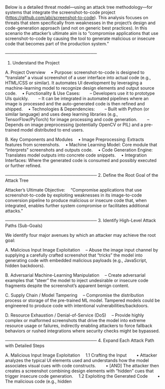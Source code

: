 Below is a detailed threat model—using an attack tree methodology—for systems that integrate the screenshot-to-code project (https://github.com/abi/screenshot-to-code). This analysis focuses on threats that stem specifically from weaknesses in the project’s design and code-generation approach (and not on generic best practices). In this scenario the attacker’s ultimate aim is to “compromise applications that use screenshot-to-code by causing the tool to generate malicious or insecure code that becomes part of the production system.”

──────────────────────────────
1. Understand the Project

A. Project Overview
 • Purpose: screenshot-to-code is designed to “translate” a visual screenshot of a user interface into actual code (e.g., HTML/CSS or similar). It automates UI development by leveraging a machine-learning model to recognize design elements and output source code.
 • Functionality & Use Cases:
  – Developers use it to prototype UIs quickly.
  – It can be integrated in automated pipelines where an image is processed and the auto-generated code is then refined and shipped.
 • Technologies & Dependencies:
  – Built with Python (or similar language) and uses deep learning libraries (e.g., TensorFlow/PyTorch) for image processing and code generation.
  – Depends on image preprocessing (potentially OpenCV or PIL) and a pre-trained model distributed to end users.

B. Key Components and Modules
 • Image Preprocessing: Extracts features from screenshots.
 • Machine Learning Model: Core module that “interprets” screenshots and outputs code.
 • Code Generation Engine: Translates model outputs into concrete code snippets.
 • Integration Interfaces: Where the generated code is consumed and possibly executed or further refined.

──────────────────────────────
2. Define the Root Goal of the Attack Tree

Attacker’s Ultimate Objective:
 “Compromise applications that use screenshot-to-code by exploiting weaknesses in its image-to-code conversion pipeline to produce malicious or insecure code that, when integrated, enables further system compromise or facilitates additional attacks.”

──────────────────────────────
3. Identify High-Level Attack Paths (Sub-Goals)

We identify four major avenues by which an attacker may achieve the root goal:

A. Malicious Input Image Exploitation
 – Abuse the image input channel by supplying a carefully crafted screenshot that “tricks” the model into generating code with embedded malicious payloads (e.g., JavaScript, hidden backdoors).

B. Adversarial Machine-Learning Manipulation
 – Create adversarial examples that “steer” the model to inject undesirable or insecure code fragments despite the screenshot’s apparent benign content.

C. Supply Chain / Model Tampering
 – Compromise the distribution process or storage of the pre-trained ML model. Tampered models could be engineered to produce code with intentional vulnerabilities/backdoors.

D. Resource Exhaustion / Denial-of-Service (DoS)
 – Provide highly complex or malformed screenshots that drive the model into extreme resource usage or failures, indirectly enabling attackers to force fallback behaviors or rushed integrations where security checks might be bypassed.

──────────────────────────────
4. Expand Each Attack Path with Detailed Steps

A. Malicious Input Image Exploitation
 1.1 Crafting the Input
  • Attacker analyzes the typical UI elements used and understands how the model associates visual cues with code constructs.
  • [AND] The attacker then creates a screenshot combining design elements with “hidden” cues that trigger insecure code generation.
 1.2 Exploiting the Generated Code
  • The malicious code (e.g., hidden <script> tags or unexpected event handlers) is incorporated into the final application or website.
  • [AND] When rendered/executed by the end user’s browser, these components can lead to further compromise (e.g., cross-site scripting, unauthorized actions).

B. Adversarial Machine-Learning Manipulation
 2.1 Designing Adversarial Perturbations
  • The attacker studies the model’s sensitivities and crafts subtle pixel perturbations in an otherwise valid screenshot.
 2.2 Triggering Malicious Output
  • [AND] These perturbations cause the model to “misinterpret” visual elements and output code containing an embedded malicious payload.
  • The altered code may bypass manual review if the differences are not readily noticeable.

C. Supply Chain / Model Tampering
 3.1 Identify the Distribution Mechanism
  • The attacker investigates how and where the pre-trained model is stored, updated, and retrieved by developers.
 3.2 Compromise the Model
  • [AND] Tamper with the model (e.g., replace weights or alter decision thresholds) so that it consistently produces insecure code outputs.
 3.3 Propagate the Malicious Model
  • Developers unsuspectingly integrate the tampered model into their pipeline, which then becomes a vector for code injection vulnerability.

D. Resource Exhaustion / Denial-of-Service
 4.1 Reverse Engineer Complexity Triggers
  • The attacker probes the input limits (e.g., size, resolution, complexity) of the image processing pipeline.
 4.2 Submit Overly Complex Screenshots
  • [AND] Supply screenshots specifically designed to cause extreme computation (or even errors) within the ML model.
 4.3 Exploit the DoS Effect
  • The resulting slowdown or crash may force developers to “quick-fix” or bypass scrutiny, creating an opening for malicious code integration.

──────────────────────────────
5. Visualize the Attack Tree (Text-Based)

Root Goal: Compromise applications using screenshot-to-code by exploiting its weaknesses to produce malicious/insecure code
 [OR]
 +-- A. Malicious Input Image Exploitation
  [AND]
  +-- A1. Analyze UI-to-Code Mappings
  +-- A2. Craft a Malicious Screenshot
  +-- A3. Ensure Generated Code Contains Malicious Payload
   [AND]
   +-- A3.1 Achieve Bypassing of Manual Code Review
   +-- A3.2 Trigger Exploitation when Rendered
 
 +-- B. Adversarial ML Manipulation
  [AND]
  +-- B1. Study Model Sensitivities and Behavior
  +-- B2. Create Adversarial Perturbations in an Input Screenshot
  +-- B3. Trigger Malicious/Insecure Code Generation
 
 +-- C. Supply Chain / Model Tampering
  [AND]
  +-- C1. Identify the Model Distribution/Update Mechanism
  +-- C2. Compromise/Tamper with the Pre-Trained Model
  +-- C3. Distribute the Malicious Model to Developers
  +-- C4. Generated Code from Tampered Model Contains Backdoors
 
 +-- D. Resource Exhaustion / DoS
  [AND]
  +-- D1. Learn the Processing Limits of the Tool
  +-- D2. Create a Screenshot That Maximizes Processing Overhead
  +-- D3. Induce Denial of Service Leading to Erroneous/Failed Processing

──────────────────────────────
6. Assign Attributes to Each Node

Below is an estimation of critical attributes for each high-level attack step:

------------------------------------------------------------
| Attack Step                        | Likelihood | Impact   | Effort   | Skill Level | Detection Difficulty |
------------------------------------------------------------
| A. Input Image Exploitation        | Medium     | High     | Low-Med  | Medium      | Medium               |
| -- A1 Analyze UI-to-Code Mappings   | Medium     | -        | Low      | Medium      | Low                  |
| -- A2 Craft a Malicious Screenshot  | Medium     | -        | Medium   | Medium      | Medium               |
| -- A3 Code Injection                | Medium     | High     | Medium   | Medium      | Medium               |
------------------------------------------------------------
| B. Adversarial ML Manipulation     | Low-Med    | High     | High     | High        | High                 |
| -- B1 Study Model Sensitivities     | Low        | -        | High     | High        | High                 |
| -- B2 Create Adversarial Example    | Low        | -        | High     | High        | High                 |
| -- B3 Trigger Malicious Output      | Low        | High     | High     | High        | High                 |
------------------------------------------------------------
| C. Supply Chain / Model Tampering  | Low        | Very High| High     | Very High   | High                 |
| -- C1 Model Distribution Discovery  | Low        | -        | Medium   | High        | Medium               |
| -- C2 Tamper Pre-Trained Model      | Low        | -        | High     | Very High   | High                 |
| -- C3 Distribute Malicious Model    | Low        | -        | High     | Very High   | High                 |
------------------------------------------------------------
| D. Resource Exhaustion / Denial    | Medium     | Medium   | Low-Med  | Medium      | Low-Med              |
| -- D1 Identify Processing Limits    | Medium     | -        | Medium   | Medium      | Medium               |
| -- D2 Create Overly Complex Image   | Medium     | -        | Medium   | Medium      | Medium               |
| -- D3 Induce DoS                    | Medium     | Medium   | Low      | Low-Medium  | Medium               |
------------------------------------------------------------

──────────────────────────────
7. Analyze and Prioritize Attack Paths

A. High-Risk Paths:
 • Supply Chain / Model Tampering (Path C) poses a “systemic” risk. Even though it requires significant effort and high skill, a successful attack here means every run of screenshot-to-code is compromised.
 • Adversarial ML Manipulation (Path B) is another critical risk as it exploits the inherent unpredictability of ML models. Although the likelihood is lower due to skill requirements, the impact is high.

B. Critical Nodes for Mitigation:
 • Validating and sanitizing the generated code (nodes A3 and B3) can reduce the risk of injecting malicious code into front-end applications.
 • Securing the model distribution chain (nodes C1–C3) is essential; even if only one deployment is tampered with, it can affect many downstream systems.
 • Limiting exposure to resource exhaustion attacks (Path D) by bounding image processing complexity reduces DoS-induced risk and subsequent rushed fixes.

──────────────────────────────
8. Develop Mitigation Strategies (Actionable Insights)

For each specific attack vector (avoiding generic “best practices”):
 A. Against Malicious Input Image Exploitation:
  • Integrate a dedicated static/codeline checker that parses the auto-generated code for suspicious constructs (e.g., unexpected <script> tags or inline event handlers) before integrating it into production UIs.
  • Incorporate “whitelisting” rules for allowed HTML/CSS patterns so that any deviation causes the output to be flagged.

 B. Against Adversarial ML Manipulation:
  • Develop “robustness tests” for the ML model by feeding it controlled adversarial examples and ensuring no malicious patterns are produced.
  • Enhance the model’s resilience by retraining with a broader set of benign and adversarial examples and by incorporating anomaly detection in the output generation stage.

 C. Against Supply Chain / Model Tampering:
  • Use cryptographic checks (e.g., signature/hashes) to verify the integrity of pre-trained model files and associated assets upon load.
  • Define a secure channel for model distribution so that even if an attacker gains access to a repository mirror, the tampering can be detected.

 D. Against Resource Exhaustion / Denial of Service:
  • Enforce limits on the input image size, resolution, and processing time to prevent excessively complex image submissions from monopolizing computational resources.
  • Optionally add a pre-filter stage that performs “sanity checks” on image complexity before running the full ML pipeline.

──────────────────────────────
9. Summarize Findings

A. Key Risks Identified
 • Maliciously crafted screenshots might directly cause code injection if the model is “tricked” into embedding vulnerabilities.
 • Adversarial examples represent an insidious attack vector, one that leverages the inherent uncertainties of ML predictions.
 • A compromised model via supply chain tampering would undermine the entire pipeline by turning every generated output into a threat vector.
 • Resource exhaustion can force shortcuts in production and potentially open the door to further exploitation.

B. Recommended Actions
 • Implement code output validation with strict pattern matching before using generated code.
 • Harden the ML model against adversarial perturbations with special test cases and anomaly detection.
 • Secure the distribution channel for the pre-trained model with built-in integrity checks (using cryptographic means).
 • Introduce concrete input restrictions on image processing to defend against DoS scenarios.

──────────────────────────────
10. Questions & Assumptions

Questions:
 • How is the generated code from screenshot-to-code integrated into the final application? Is there any “human in the loop” review?
 • What is the current process for updating and retrieving the pre-trained ML model—and are integrity checks already in place?
 • Does the application environment perform its own validation on the generated HTML/CSS/JS before deployment?
 • Are there documented scenarios of adversarial input testing already performed on the model?

Assumptions Made:
 • The generated code is directly incorporated into downstream systems (or at least largely trusted without rigorous manual review).
 • Input images are not currently subjected to detailed complexity or content validation beyond basic format checks.
 • There is no robust mechanism (e.g., signature verification) to authenticate the integrity of the pre-trained model in use.
 • The adversarial machine-learning threat model is realistic given that the tool’s design does not yet account for malicious perturbations.

──────────────────────────────
Conclusion

This threat model highlights actionable areas where an attacker could compromise systems using screenshot-to-code:
 • Direct image input manipulation,
 • Exploiting the ML’s natural susceptibility to adversarial inputs,
 • Tampering with core model assets,
 • And overloading the image processing pipeline.

Addressing these nodes—by validating generated output, securing the model’s supply chain, designing the system to be robust against adversarial images, and bounding resource usage—should be prioritized to mitigate the risks unique to the integration of screenshot-to-code.
